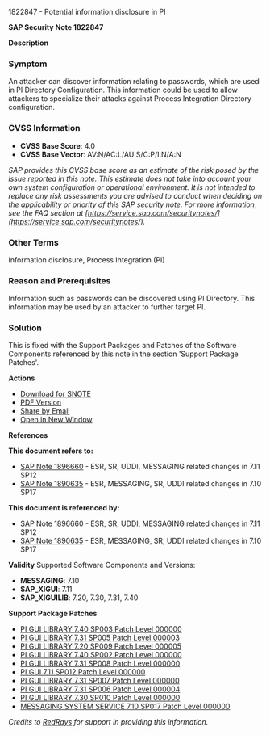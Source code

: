 1822847 - Potential information disclosure in PI

**SAP Security Note 1822847**

**Description**

### Symptom
An attacker can discover information relating to passwords, which are used in PI Directory Configuration. This information could be used to allow attackers to specialize their attacks against Process Integration Directory configuration.

### CVSS Information
- **CVSS Base Score**: 4.0
- **CVSS Base Vector**: AV:N/AC:L/AU:S/C:P/I:N/A:N

*SAP provides this CVSS base score as an estimate of the risk posed by the issue reported in this note. This estimate does not take into account your own system configuration or operational environment. It is not intended to replace any risk assessments you are advised to conduct when deciding on the applicability or priority of this SAP security note. For more information, see the FAQ section at [https://service.sap.com/securitynotes/](https://service.sap.com/securitynotes/).*

### Other Terms
Information disclosure, Process Integration (PI)

### Reason and Prerequisites
Information such as passwords can be discovered using PI Directory. This information may be used by an attacker to further target PI.

### Solution
This is fixed with the Support Packages and Patches of the Software Components referenced by this note in the section 'Support Package Patches'.

**Actions**
- [Download for SNOTE](https://notesdownloads.sap.com/note/0040000017604342017)
- [PDF Version](https://userapps.support.sap.com/sap/support/sfm/notes/print/0001822847?language=en-US&token=13E109B5FE7DE16BCC1C9E4D939B127F)
- [Share by Email](https://me.sap.com/sharebyemail)
- [Open in New Window](https://me.sap.com/opennewwindow)

**References**

**This document refers to:**
- [SAP Note 1896660](https://me.sap.com/notes/1896660) - ESR, SR, UDDI, MESSAGING related changes in 7.11 SP12
- [SAP Note 1890635](https://me.sap.com/notes/1890635) - ESR, MESSAGING, SR, UDDI related changes in 7.10 SP17

**This document is referenced by:**
- [SAP Note 1896660](https://me.sap.com/notes/1896660) - ESR, SR, UDDI, MESSAGING related changes in 7.11 SP12
- [SAP Note 1890635](https://me.sap.com/notes/1890635) - ESR, MESSAGING, SR, UDDI related changes in 7.10 SP17

**Validity**
Supported Software Components and Versions:
- **MESSAGING**: 7.10
- **SAP_XIGUI**: 7.11
- **SAP_XIGUILIB**: 7.20, 7.30, 7.31, 7.40

**Support Package Patches**
- [PI GUI LIBRARY 7.40 SP003 Patch Level 000000](https://me.sap.com/swdc/notes?cvnr=67838200100200019737&support_package=SP003&patch_level=000000)
- [PI GUI LIBRARY 7.31 SP005 Patch Level 000003](https://me.sap.com/swdc/notes?cvnr=01200615320200017832&support_package=SP005&patch_level=000003)
- [PI GUI LIBRARY 7.20 SP009 Patch Level 000005](https://me.sap.com/swdc/notes?cvnr=01200615320200014301&support_package=SP009&patch_level=000005)
- [PI GUI LIBRARY 7.40 SP002 Patch Level 000000](https://me.sap.com/swdc/notes?cvnr=67838200100200019737&support_package=SP002&patch_level=000000)
- [PI GUI LIBRARY 7.31 SP008 Patch Level 000000](https://me.sap.com/swdc/notes?cvnr=01200615320200017832&support_package=SP008&patch_level=000000)
- [PI GUI 7.11 SP012 Patch Level 000000](https://me.sap.com/swdc/notes?cvnr=01200314690200007652&support_package=SP012&patch_level=000000)
- [PI GUI LIBRARY 7.31 SP007 Patch Level 000000](https://me.sap.com/swdc/notes?cvnr=01200615320200017832&support_package=SP007&patch_level=000000)
- [PI GUI LIBRARY 7.31 SP006 Patch Level 000004](https://me.sap.com/swdc/notes?cvnr=01200615320200017832&support_package=SP006&patch_level=000004)
- [PI GUI LIBRARY 7.30 SP010 Patch Level 000000](https://me.sap.com/swdc/notes?cvnr=01200615320200015136&support_package=SP010&patch_level=000000)
- [MESSAGING SYSTEM SERVICE 7.10 SP017 Patch Level 000000](https://me.sap.com/swdc/notes?cvnr=01200314690200005724&support_package=SP017&patch_level=000000)

_Credits to [RedRays](https://redrays.io) for support in providing this information._